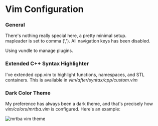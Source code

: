 Vim Configuration
=================

### General

There's nothing really special here, a pretty minimal setup.<br>
mapleader is set to comma (','). All navigation keys has been disabled.

Using vundle to manage plugins.

### Extended C++ Syntax Highlighter

I've extended cpp.vim to highlight functions, namespaces, and STL containers.
This is available in <i>vim/after/syntax/cpp/custom.vim</i>

### Dark Color Theme

My preference has always been a dark theme, and that's precisely how <i>vim/colors/mrtba.vim</i>
is configured. Here's an example:

![mrtba vim theme](https://a248.e.akamai.net/camo.github.com/dc3559bb6a7ef5f6b55bfff2a23a8076fe64b275/687474703a2f2f7777772e6d72616e646572626572672e636f6d2f77702d636f6e74656e742f75706c6f6164732f323031332f30342f76696d63707073796e2e706e67 "mrtba vim theme")
